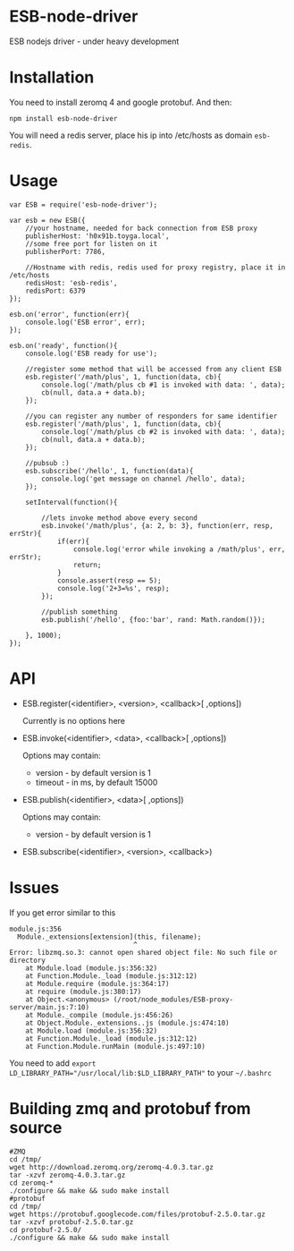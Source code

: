 ESB-node-driver
===============

ESB nodejs driver - under heavy development

Installation
===

You need to install zeromq 4 and google protobuf.
And then:

	npm install esb-node-driver

You will need a redis server, place his ip into /etc/hosts as domain `esb-redis`.

Usage
===

	var ESB = require('esb-node-driver');
	
	var esb = new ESB({
		//your hostname, needed for back connection from ESB proxy
		publisherHost: 'h0x91b.toyga.local',
		//some free port for listen on it
		publisherPort: 7786,
		
		//Hostname with redis, redis used for proxy registry, place it in /etc/hosts
		redisHost: 'esb-redis',
		redisPort: 6379
	});
	
	esb.on('error', function(err){
		console.log('ESB error', err);
	});
	
	esb.on('ready', function(){
		console.log('ESB ready for use');
		
		//register some method that will be accessed from any client ESB
		esb.register('/math/plus', 1, function(data, cb){
			console.log('/math/plus cb #1 is invoked with data: ', data);
			cb(null, data.a + data.b);
		});
		
		//you can register any number of responders for same identifier
		esb.register('/math/plus', 1, function(data, cb){
			console.log('/math/plus cb #2 is invoked with data: ', data);
			cb(null, data.a + data.b);
		});
		
		//pubsub :)
		esb.subscribe('/hello', 1, function(data){
			console.log('get message on channel /hello', data);
		});
		
		setInterval(function(){
			
			//lets invoke method above every second
			esb.invoke('/math/plus', {a: 2, b: 3}, function(err, resp, errStr){
				if(err){
					console.log('error while invoking a /math/plus', err, errStr);
					return;
				}
				console.assert(resp == 5);
				console.log('2+3=%s', resp);
			});
			
			//publish something
			esb.publish('/hello', {foo:'bar', rand: Math.random()});
			
		}, 1000);
	});
	
API
===

* ESB.register(&lt;identifier>, &lt;version>, &lt;callback>[ ,options])

	Currently is no options here

* ESB.invoke(&lt;identifier>, &lt;data>, &lt;callback>[ ,options])

	Options may contain:
	
	* version - by default version is 1
	* timeout - in ms, by default 15000

* ESB.publish(&lt;identifier>, &lt;data>[ ,options])
	
	Options may contain:

	* version - by default version is 1

* ESB.subscribe(&lt;identifier>, &lt;version>, &lt;callback>)


Issues
===

If you get error similar to this

	module.js:356
	  Module._extensions[extension](this, filename);
	                               ^
	Error: libzmq.so.3: cannot open shared object file: No such file or directory
	    at Module.load (module.js:356:32)
	    at Function.Module._load (module.js:312:12)
	    at Module.require (module.js:364:17)
	    at require (module.js:380:17)
	    at Object.<anonymous> (/root/node_modules/ESB-proxy-server/main.js:7:10)
	    at Module._compile (module.js:456:26)
	    at Object.Module._extensions..js (module.js:474:10)
	    at Module.load (module.js:356:32)
	    at Function.Module._load (module.js:312:12)
	    at Function.Module.runMain (module.js:497:10)

You need to add `export LD_LIBRARY_PATH="/usr/local/lib:$LD_LIBRARY_PATH"` to your `~/.bashrc`


Building zmq and protobuf from source
===

	#ZMQ
	cd /tmp/
	wget http://download.zeromq.org/zeromq-4.0.3.tar.gz
	tar -xzvf zeromq-4.0.3.tar.gz
	cd zeromq-*
	./configure && make && sudo make install
	#protobuf
	cd /tmp/
	wget https://protobuf.googlecode.com/files/protobuf-2.5.0.tar.gz
	tar -xzvf protobuf-2.5.0.tar.gz
	cd protobuf-2.5.0/
	./configure && make && sudo make install
	
